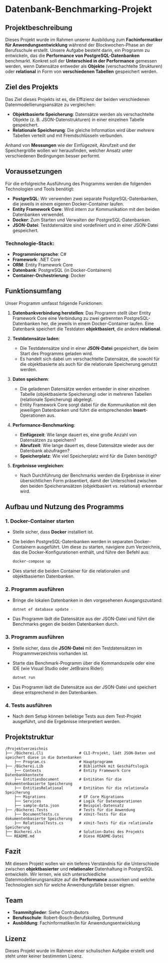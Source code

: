 # Datenbank-Benchmarking-Projekt

## Projektbeschreibung

Dieses Projekt wurde im Rahmen unserer Ausbildung zum **Fachinformatiker für Anwendungsentwicklung** während der Blockwochen-Phase an der Berufsschule erstellt. Unsere Aufgabe besteht darin, ein Programm zu entwickeln, das die **Performance von PostgreSQL-Datenbanken** benchmarkt. Konkret soll der **Unterschied in der Performance** gemessen werden, wenn Datensätze entweder als **Objekte** (verschachtelte Strukturen) oder **relational** in Form von **verschiedenen Tabellen** gespeichert werden.

## Ziel des Projekts

Das Ziel dieses Projekts ist es, die Effizienz der beiden verschiedenen Datenmodellierungsansätze zu vergleichen:

- **Objektbasierte Speicherung**: Datensätze werden als verschachtelte Objekte (z. B. JSON-Datenstrukturen) in einer einzelnen Tabelle gespeichert.
- **Relationale Speicherung**: Die gleiche Information wird über mehrere Tabellen verteilt und mit Fremdschlüsseln verbunden.

Anhand von **Messungen** wie der Einfügezeit, Abrufzeit und der Speichergröße wollen wir herausfinden, welcher Ansatz unter verschiedenen Bedingungen besser performt.

## Voraussetzungen

Für die erfolgreiche Ausführung des Programms werden die folgenden Technologien und Tools benötigt:

- **PostgreSQL**: Wir verwenden zwei separate PostgreSQL-Datenbanken, die jeweils in einem eigenen Docker-Container laufen.
- **Entity Framework Core**: Wird intern zur Kommunikation mit den beiden Datenbanken verwendet.
- **Docker**: Zum Starten und Verwalten der PostgreSQL-Datenbanken.
- **JSON-Datei**: Testdatensätze sind vordefiniert und in einer JSON-Datei gespeichert.

### Technologie-Stack:
- **Programmiersprache**: C# 
- **Framework**: .NET Core
- **ORM**: Entity Framework Core
- **Datenbank**: PostgreSQL (in Docker-Containern)
- **Container-Orchestrierung**: Docker

## Funktionsumfang

Unser Programm umfasst folgende Funktionen:

1. **Datenbankverbindung herstellen**: Das Programm stellt über Entity Framework Core eine Verbindung zu zwei getrennten PostgreSQL-Datenbanken her, die jeweils in einem Docker-Container laufen. Eine Datenbank speichert die Testdaten **objektbasiert**, die andere **relational**.

2. **Testdatensätze laden**: 
   - Die Testdatensätze sind in einer **JSON-Datei** gespeichert, die beim Start des Programms geladen wird.
   - Es handelt sich dabei um verschachtelte Datensätze, die sowohl für die objektbasierte als auch für die relationale Speicherung genutzt werden.

3. **Daten speichern**: 
   - Die geladenen Datensätze werden entweder in einer einzelnen Tabelle (objektbasierte Speicherung) oder in mehreren Tabellen (relationale Speicherung) abgelegt.
   - Entity Framework Core sorgt dabei für die Kommunikation mit den jeweiligen Datenbanken und führt die entsprechenden **Insert**-Operationen aus.

4. **Performance-Benchmarking**: 
   - **Einfügezeit**: Wie lange dauert es, eine große Anzahl von Datensätzen zu speichern?
   - **Abrufzeit**: Wie lange dauert es, diese Datensätze wieder aus der Datenbank abzufragen?
   - **Speicherplatz**: Wie viel Speicherplatz wird für die Daten benötigt?

5. **Ergebnisse vergleichen**: 
   - Nach Durchführung der Benchmarks werden die Ergebnisse in einer übersichtlichen Form präsentiert, damit der Unterschied zwischen den beiden Speicheransätzen (objektbasiert vs. relational) erkennbar wird.

## Aufbau und Nutzung des Programms

### 1. **Docker-Container starten**
   - Stelle sicher, dass **Docker** installiert ist.
   - Die beiden PostgreSQL-Datenbanken werden in separaten Docker-Containern ausgeführt. Um diese zu starten, navigiere zum Verzeichnis, das die Docker-Konfigurationen enthält, und führe den Befehl aus:

     ```bash
     docker-compose up
     ```

   - Dies startet die beiden Container für die relationalen und objektbasierten Datenbanken.

### 2. **Programm ausführen**
   - Bringe die lokalen Datenbanken in den vorgesehenen Ausgangszustand:

     ```bash
     dotnet ef database update -
     ```

   - Das Programm lädt die Datensätze aus der JSON-Datei und führt die Benchmarks gegen die beiden Datenbanken durch.

### 3. **Programm ausführen**
   - Stelle sicher, dass die **JSON-Datei** mit den Testdatensätzen im Programmverzeichnis vorhanden ist.
   - Starte das Benchmark-Programm über die Kommandozeile oder eine IDE (wie Visual Studio oder JetBrains Rider):

     ```bash
     dotnet run
     ```

   - Das Programm lädt die Datensätze aus der JSON-Datei und speichert diese entsprechend in den Datenbanken.

### 4. **Tests ausführen**
   - Nach dem Setup können beliebige Tests aus dem Test-Projekt ausgeführt, und die Ergebnisse interpretiert werden.

## Projektstruktur

```
/Projektverzeichnis
├── /Bücherei.Cli                # CLI-Projekt, lädt JSON-Daten und speichert diese in die Datenbanken
    ├── Program.cs               # Hauptprogramm
├── /Bücherei.Lib                # Bibliothek mit Geschäftslogik
    ├── Contexts                 # Entity Framework Core Datenbankkontexte
    ├── EntitiesDocument         # Entitäten für die dokumentenbasierte Speicherung
    ├── EntitiesRelational       # Entitäten für die relationale Speicherung
    ├── Migrations               # EF Core Migrations
    ├── Services                 # Logik für Datenoperationen
    ├── sample-data.json         # Beispiel-Datensatz
├── /Bücherei.Tests              # Tests für die Anwendung
    ├── DocumentTests.cs         # xUnit-Tests für die dokumentenbasierte Speicherung
    ├── RelationalTests.cs       # xUnit-Tests für die relationale Speicherung
├── Bücherei.sln                 # Solution-Datei des Projekts
└── README.md                    # Diese README-Datei
```

## Fazit

Mit diesem Projekt wollen wir ein tieferes Verständnis für die Unterschiede zwischen **objektbasierter** und **relationaler** Datenhaltung in PostgreSQL entwickeln. Wir lernen, wie sich unterschiedliche Datenmodellierungsansätze auf die **Performance** auswirken und welche Technologien sich für welche Anwendungsfälle besser eignen.

## Team

- **Teammitglieder**: Siehe Contrubutors  
- **Berufsschule**: Robert-Bosch-Berufskolleg, Dortmund
- **Ausbildung**: Fachinformatiker/in für Anwendungsentwicklung

## Lizenz

Dieses Projekt wurde im Rahmen einer schulischen Aufgabe erstellt und steht unter keiner bestimmten Lizenz.
